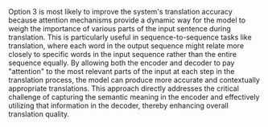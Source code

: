 Option 3 is most likely to improve the system's translation accuracy because attention mechanisms provide a dynamic way for the model to weigh the importance of various parts of the input sentence during translation. This is particularly useful in sequence-to-sequence tasks like translation, where each word in the output sequence might relate more closely to specific words in the input sequence rather than the entire sequence equally. By allowing both the encoder and decoder to pay "attention" to the most relevant parts of the input at each step in the translation process, the model can produce more accurate and contextually appropriate translations. This approach directly addresses the critical challenge of capturing the semantic meaning in the encoder and effectively utilizing that information in the decoder, thereby enhancing overall translation quality.